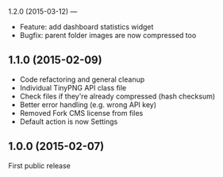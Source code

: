 1.2.0 (2015-03-12)
—
* Feature: add dashboard statistics widget
* Bugfix: parent folder images are now compressed too

1.1.0 (2015-02-09)
--
* Code refactoring and general cleanup
* Individual TinyPNG API class file
* Check files if they're already compressed (hash checksum)
* Better error handling (e.g. wrong API key)
* Removed Fork CMS license from files
* Default action is now Settings

1.0.0 (2015-02-07)
--
First public release
